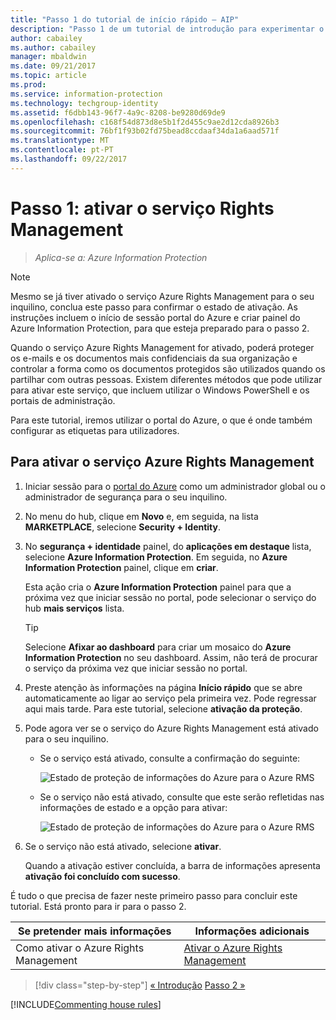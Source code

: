 ```yaml
---
title: "Passo 1 do tutorial de início rápido – AIP"
description: "Passo 1 de um tutorial de introdução para experimentar o Azure Information Protection rapidamente – Ativar o serviço Azure Rights Management."
author: cabailey
ms.author: cabailey
manager: mbaldwin
ms.date: 09/21/2017
ms.topic: article
ms.prod: 
ms.service: information-protection
ms.technology: techgroup-identity
ms.assetid: f6dbb143-96f7-4a9c-8208-be9280d69de9
ms.openlocfilehash: c168f54d873d8e5b1f2d455c9ae2d12cda8926b3
ms.sourcegitcommit: 76bf1f93b02fd75bead8ccdaaf34da1a6aad571f
ms.translationtype: MT
ms.contentlocale: pt-PT
ms.lasthandoff: 09/22/2017
---
```

# <a name="step-1-activate-the-rights-management-service"></a>Passo 1: ativar o serviço Rights Management
 
>*Aplica-se a: Azure Information Protection*

> [!NOTE]
>Mesmo se já tiver ativado o serviço Azure Rights Management para o seu inquilino, conclua este passo para confirmar o estado de ativação. As instruções incluem o início de sessão portal do Azure e criar painel do Azure Information Protection, para que esteja preparado para o passo 2. 

Quando o serviço Azure Rights Management for ativado, poderá proteger os e-mails e os documentos mais confidenciais da sua organização e controlar a forma como os documentos protegidos são utilizados quando os partilhar com outras pessoas. Existem diferentes métodos que pode utilizar para ativar este serviço, que incluem utilizar o Windows PowerShell e os portais de administração.

Para este tutorial, iremos utilizar o portal do Azure, o que é onde também configurar as etiquetas para utilizadores. 

## <a name="to-activate-the-azure-rights-management-service"></a>Para ativar o serviço Azure Rights Management

1. Iniciar sessão para o [portal do Azure](https://portal.azure.com) como um administrador global ou o administrador de segurança para o seu inquilino.

2. No menu do hub, clique em **Novo** e, em seguida, na lista **MARKETPLACE**, selecione **Security + Identity**. 
    
3.  No **segurança + identidade** painel, do **aplicações em destaque** lista, selecione **Azure Information Protection**. Em seguida, no **Azure Information Protection** painel, clique em **criar**.
    
    Esta ação cria o **Azure Information Protection** painel para que a próxima vez que iniciar sessão no portal, pode selecionar o serviço do hub **mais serviços** lista. 
    
    > [!TIP] 
    > Selecione **Afixar ao dashboard** para criar um mosaico do **Azure Information Protection** no seu dashboard. Assim, não terá de procurar o serviço da próxima vez que iniciar sessão no portal.

4. Preste atenção às informações na página **Início rápido** que se abre automaticamente ao ligar ao serviço pela primeira vez. Pode regressar aqui mais tarde. Para este tutorial, selecione **ativação da proteção**. 

5. Pode agora ver se o serviço do Azure Rights Management está ativado para o seu inquilino. 
    
    - Se o serviço está ativado, consulte a confirmação do seguinte:
        
        ![Estado de proteção de informações do Azure para o Azure RMS](../media/info-protect-azurerms-activated.png)
        
    - Se o serviço não está ativado, consulte que este serão refletidas nas informações de estado e a opção para ativar:
        
        ![Estado de proteção de informações do Azure para o Azure RMS](../media/info-protect-azurerms-deactivated.png)

6. Se o serviço não está ativado, selecione **ativar**. 

    Quando a ativação estiver concluída, a barra de informações apresenta **ativação foi concluído com sucesso**.

É tudo o que precisa de fazer neste primeiro passo para concluir este tutorial. Está pronto para ir para o passo 2.

|Se pretender mais informações|Informações adicionais|
|--------------------------------|--------------------------|
|Como ativar o Azure Rights Management|[Ativar o Azure Rights Management](../deploy-use/activate-service.md)|


>[!div class="step-by-step"]
[&#171; Introdução](infoprotect-quick-start-tutorial.md)
[Passo 2 &#187;](infoprotect-tutorial-step2.md)

[!INCLUDE[Commenting house rules](../includes/houserules.md)]
